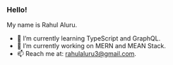 ### Hello!

My name is Rahul Aluru.
- 🌱 I’m currently learning TypeScript and GraphQL.
- 🔭 I’m currently working on MERN and MEAN Stack.
- 📫 Reach me at: rahulaluru3@gmail.com.
<!--
**rahulaluru1/rahulaluru1** is a ✨ _special_ ✨ repository because its `README.md` (this file) appears on your GitHub profile.

Here are some ideas to get you started:

- 🔭 I’m currently working on ...
- 🌱 I’m currently learning ...
- 👯 I’m looking to collaborate on ...
- 🤔 I’m looking for help with ...
- 💬 Ask me about ...
- 📫 How to reach me: ...
- 😄 Pronouns: ...
- ⚡ Fun fact: ...
-->
